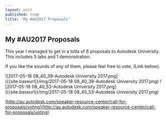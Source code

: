 ```yaml
---
layout: post
published: true
title: 'My #AU2017 Proposals'
---
```

## My #AU2017 Proposals

This year I managed to get in a totla of 6 proposals to Autodesk University. This includes 5 labs and 1 demonstration.

If you like the sounds of any of them, please feel free to vote, (Link below).

![2017-05-18 08_40_39-Autodesk University 2017.png]({{site.baseurl}}/img/2017-05-18 08_40_39-Autodesk University 2017.png)
![2017-05-18 08_40_53-Autodesk University 2017.png]({{site.baseurl}}/img/2017-05-18 08_40_53-Autodesk University 2017.png)

[http://au.autodesk.com/speaker-resource-center/call-for-proposals/voting](http://au.autodesk.com/speaker-resource-center/call-for-proposals/voting)
